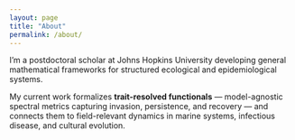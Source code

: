 ```yaml
---
layout: page
title: "About"
permalink: /about/
---
```


I’m a postdoctoral scholar at Johns Hopkins University developing general mathematical frameworks for structured ecological and epidemiological systems.

My current work formalizes **trait-resolved functionals** — model-agnostic spectral metrics capturing invasion, persistence, and recovery — and connects them to field-relevant dynamics in marine systems, infectious disease, and cultural evolution.
